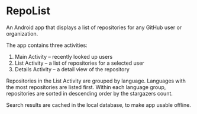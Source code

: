 # RepoList
An Android app that displays a list of repositories for any GitHub user or organization.

The app contains three activities:
1.	Main Activity – recently looked up users
2.	List Activity – a list of repositories for a selected user
3.	Details Activity – a detail view of the repository

Repositories in the List Activity are grouped by language. Languages with the most repositories are listed first. Within each language group, repositories are sorted in descending order by the stargazers count.

Search results are cached in the local database, to make app usable offline.
